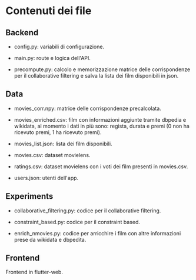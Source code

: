 # Contenuti dei file

## Backend

- config.py: variabili di configurazione.

- main.py: route e logica dell'API.

- precompute.py: calcolo e memorizzazione matrice delle corrispondenze per il collaborative filtering e salva la lista dei film disponibili in json.

## Data

- movies_corr.npy: matrice delle corrispondenze precalcolata.

- movies_enriched.csv: film con informazioni aggiunte tramite dbpedia e wikidata, al momento i dati in più sono: regista, durata e premi (0 non ha ricevuto premi, 1 ha ricevuto premi).

- movies_list.json: lista dei film disponibili.

- movies.csv: dataset movielens.

- ratings.csv: dataset movielens con i voti dei film presenti in movies.csv.

- users.json: utenti dell'app.

## Experiments

- collaborative_filtering.py: codice per il collaborative filtering.

- constraint_based.py: codice per il constraint based.

- enrich_nmovies.py: codice per arricchire i film con altre informazioni prese da wikidata e dbpedita.

## Frontend
Frontend in flutter-web.

